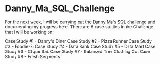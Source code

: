 # Danny_Ma_SQL_Challenge
For the next week, I will be carrying out the Danny Ma's SQL challenge and documenting my progress here. There are 8 case studies in the Challenge that i will be working on;

Case Study #1 - Danny's Diner
Case Study #2 - Pizza Runner
Case Study #3 - Foodie-Fi
Case Study #4 - Data Bank
Case Study #5 - Data Mart
Case Study #6 - Clique Bait
Case Study #7 - Balanced Tree Clothing Co.
Case Study #8 - Fresh Segments
